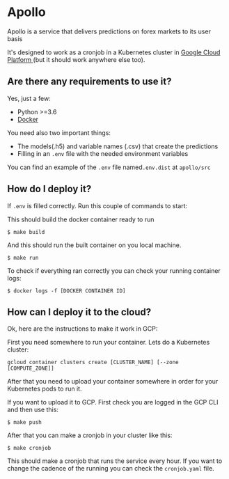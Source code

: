 # Apollo
Apollo is a service that delivers predictions on forex markets to its user basis

It's designed to work as a cronjob in a Kubernetes cluster in [Google Cloud Platform ](http://cloud.google.com)(but it should work anywhere else too).

## Are there any requirements to use it?
Yes, just a few:

- Python >=3.6
- [Docker](https://docs.docker.com/docker-for-mac/install/#install-and-run-docker-for-mac)

You need also two important things:
  - The models(.h5) and variable names (.csv) that create the predictions
  - Filling in an `.env` file with the needed environment variables

You can find an example of the `.env` file named`.env.dist` at `apollo/src`


## How do I deploy it?
If `.env` is filled correctly. Run this couple of commands to start:

This should build the docker container ready to run
```
$ make build
```
And this should run the built container on you local machine.
```
$ make run
```
To check if everything ran correctly you can check your running container logs:
```
$ docker logs -f [DOCKER CONTAINER ID]
```
## How can I deploy it to the cloud?
Ok, here are the instructions to make it work in GCP:

First you need somewhere to run your container. Lets do a Kubernetes cluster:

```
gcloud container clusters create [CLUSTER_NAME] [--zone [COMPUTE_ZONE]]
```

After that you need to upload your container somewhere in order for your Kubernetes pods to run it.

If you want to upload it to GCP. First check you are logged in the GCP CLI and then use this:
```
$ make push
```
After that you can make a cronjob in your cluster like this:

```
$ make cronjob
```
This should make a cronjob that runs the service every hour. If you want to change the cadence of the running you can check the `cronjob.yaml` file.
